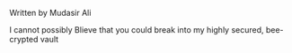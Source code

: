 Written by Mudasir Ali

I cannot possibly Blieve that you could break into my highly secured, bee-crypted vault
